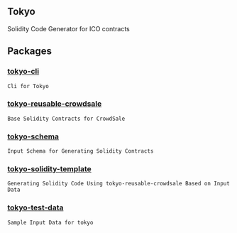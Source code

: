 ## Tokyo
Solidity Code Generator for ICO contracts

## Packages
### [tokyo-cli](https://github.com/Onther-Tech/tokyo/tree/master/packages/tokyo-cli)
```Cli for Tokyo```

### [tokyo-reusable-crowdsale](https://github.com/Onther-Tech/tokyo/tree/master/packages/tokyo-reusable-crowdsale)
```Base Solidity Contracts for CrowdSale```

### [tokyo-schema](https://github.com/Onther-Tech/tokyo/tree/master/packages/tokyo-schema)
```Input Schema for Generating Solidity Contracts```

### [tokyo-solidity-template](https://github.com/Onther-Tech/tokyo/tree/master/packages/tokyo-solidity-template)
```Generating Solidity Code Using tokyo-reusable-crowdsale Based on Input Data ```

### [tokyo-test-data](https://github.com/Onther-Tech/tokyo/tree/master/packages/tokyo-test-data)
```Sample Input Data for tokyo```